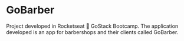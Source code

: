 # GoBarber

 Project developed in Rocketseat :rocket: GoStack Bootcamp. The application developed is an app for barbershops and their clients called GoBarber.
